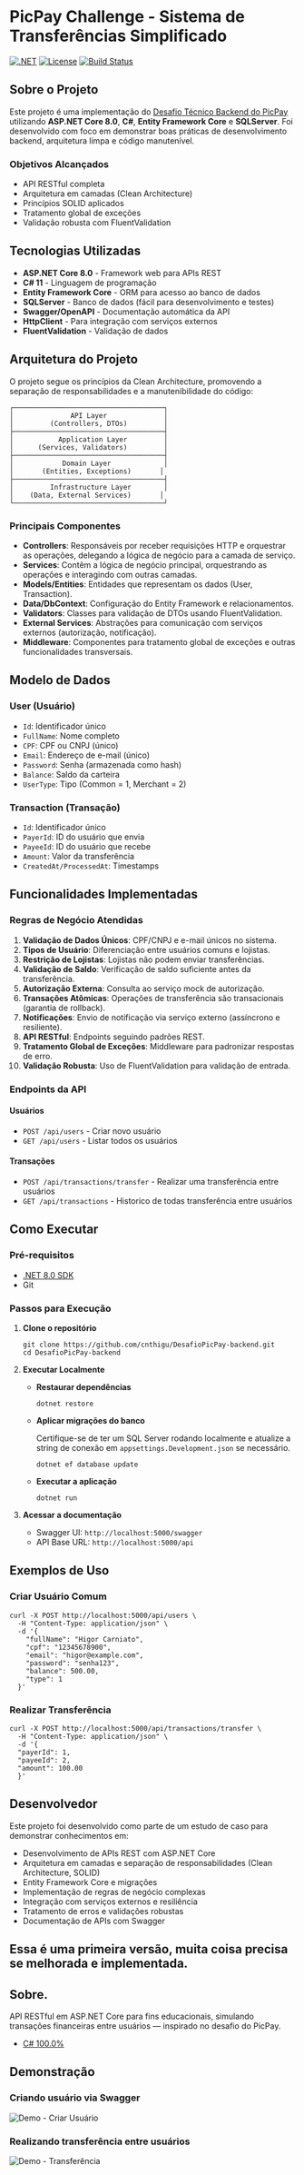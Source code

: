 # PicPay Challenge - Sistema de Transferências Simplificado

[![.NET](https://img.shields.io/badge/.NET-8.0-blue.svg)](https://dotnet.microsoft.com/)
[![License](https://img.shields.io/badge/license-MIT-green.svg)](LICENSE)
[![Build Status](https://img.shields.io/badge/build-passing-brightgreen.svg)]()

## Sobre o Projeto

Este projeto é uma implementação do [Desafio Técnico Backend do PicPay](https://github.com/PicPay/picpay-desafio-backend) utilizando **ASP.NET Core 8.0**, **C#**, **Entity Framework Core** e **SQLServer**. Foi desenvolvido com foco em demonstrar boas práticas de desenvolvimento backend, arquitetura limpa e código manutenível.

### Objetivos Alcançados

- API RESTful completa
- Arquitetura em camadas (Clean Architecture)
- Princípios SOLID aplicados
- Tratamento global de exceções
- Validação robusta com FluentValidation

## Tecnologias Utilizadas

*   **ASP.NET Core 8.0** - Framework web para APIs REST
*   **C# 11** - Linguagem de programação
*   **Entity Framework Core** - ORM para acesso ao banco de dados
*   **SQLServer** - Banco de dados (fácil para desenvolvimento e testes)
*   **Swagger/OpenAPI** - Documentação automática da API
*   **HttpClient** - Para integração com serviços externos
*   **FluentValidation** - Validação de dados

## Arquitetura do Projeto

O projeto segue os princípios da Clean Architecture, promovendo a separação de responsabilidades e a manutenibilidade do código:

```
┌─────────────────────────────────────┐
│              API Layer              │
│         (Controllers, DTOs)         │
├─────────────────────────────────────┤
│           Application Layer         │
│      (Services, Validators)         │
├─────────────────────────────────────┤
│            Domain Layer             │
│       (Entities, Exceptions)       │
├─────────────────────────────────────┤
│         Infrastructure Layer        │
│    (Data, External Services)       │
└─────────────────────────────────────┘
```

### Principais Componentes

*   **Controllers**: Responsáveis por receber requisições HTTP e orquestrar as operações, delegando a lógica de negócio para a camada de serviço.
*   **Services**: Contêm a lógica de negócio principal, orquestrando as operações e interagindo com outras camadas.
*   **Models/Entities**: Entidades que representam os dados (User, Transaction).
*   **Data/DbContext**: Configuração do Entity Framework e relacionamentos.
*   **Validators**: Classes para validação de DTOs usando FluentValidation.
*   **External Services**: Abstrações para comunicação com serviços externos (autorização, notificação).
*   **Middleware**: Componentes para tratamento global de exceções e outras funcionalidades transversais.

## Modelo de Dados

### User (Usuário)

*   `Id`: Identificador único
*   `FullName`: Nome completo
*   `CPF`: CPF ou CNPJ (único)
*   `Email`: Endereço de e-mail (único)
*   `Password`: Senha (armazenada como hash)
*   `Balance`: Saldo da carteira
*   `UserType`: Tipo (Common = 1, Merchant = 2)

### Transaction (Transação)

*   `Id`: Identificador único
*   `PayerId`: ID do usuário que envia
*   `PayeeId`: ID do usuário que recebe
*   `Amount`: Valor da transferência
*   `CreatedAt/ProcessedAt`: Timestamps

## Funcionalidades Implementadas

### Regras de Negócio Atendidas

1.  **Validação de Dados Únicos**: CPF/CNPJ e e-mail únicos no sistema.
2.  **Tipos de Usuário**: Diferenciação entre usuários comuns e lojistas.
3.  **Restrição de Lojistas**: Lojistas não podem enviar transferências.
4.  **Validação de Saldo**: Verificação de saldo suficiente antes da transferência.
5.  **Autorização Externa**: Consulta ao serviço mock de autorização.
6.  **Transações Atômicas**: Operações de transferência são transacionais (garantia de rollback).
7.  **Notificações**: Envio de notificação via serviço externo (assíncrono e resiliente).
8.  **API RESTful**: Endpoints seguindo padrões REST.
9.  **Tratamento Global de Exceções**: Middleware para padronizar respostas de erro.
10. **Validação Robusta**: Uso de FluentValidation para validação de entrada.

### Endpoints da API

#### Usuários

*   `POST /api/users` - Criar novo usuário
*   `GET /api/users` - Listar todos os usuários

#### Transações

*   `POST /api/transactions/transfer` - Realizar uma transferência entre usuários
*   `GET /api/transactions` - Historico de todas transferência entre usuários

## Como Executar

### Pré-requisitos

*   [.NET 8.0 SDK](https://dotnet.microsoft.com/download)
*   Git

### Passos para Execução

1.  **Clone o repositório**
    
    ```shell
    git clone https://github.com/cnthigu/DesafioPicPay-backend.git
    cd DesafioPicPay-backend
    ```
    
2.  **Executar Localmente**
    
    *   **Restaurar dependências**
        
        ```shell
        dotnet restore
        ```
        
    *   **Aplicar migrações do banco**
        
        Certifique-se de ter um SQL Server rodando localmente e atualize a string de conexão em `appsettings.Development.json` se necessário.
        
        ```shell
        dotnet ef database update
        ```
        
    *   **Executar a aplicação**
        
        ```shell
        dotnet run
        ```
        
3.  **Acessar a documentação**
    
    *   Swagger UI: `http://localhost:5000/swagger`
    *   API Base URL: `http://localhost:5000/api`

## Exemplos de Uso

### Criar Usuário Comum

```shell
curl -X POST http://localhost:5000/api/users \
  -H "Content-Type: application/json" \
  -d '{
    "fullName": "Higor Carniato",
    "cpf": "12345678900",
    "email": "higor@example.com",
    "password": "senha123",
    "balance": 500.00,
    "type": 1
  }'
```

### Realizar Transferência

```shell
curl -X POST http://localhost:5000/api/transactions/transfer \
  -H "Content-Type: application/json" \
  -d '{
  "payerId": 1,
  "payeeId": 2,
  "amount": 100.00
  }'
```

## Desenvolvedor

Este projeto foi desenvolvido como parte de um estudo de caso para demonstrar conhecimentos em:

*   Desenvolvimento de APIs REST com ASP.NET Core
*   Arquitetura em camadas e separação de responsabilidades (Clean Architecture, SOLID)
*   Entity Framework Core e migrações
*   Implementação de regras de negócio complexas
*   Integração com serviços externos e resiliência
*   Tratamento de erros e validações robustas
*   Documentação de APIs com Swagger

## Essa é uma primeira versão, muita coisa precisa se melhorada e implementada.

## Sobre.

API RESTful em ASP.NET Core para fins educacionais, simulando transações financeiras entre usuários — inspirado no desafio do PicPay.

*   [C# 100.0%]()

## Demonstração

### Criando usuário via Swagger
![Demo - Criar Usuário](docs/demo-user.gif)

### Realizando transferência entre usuários
![Demo - Transferência](docs/demo-transfer.gif)